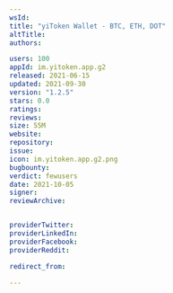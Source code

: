 ```yaml
---
wsId: 
title: "yiToken Wallet - BTC, ETH, DOT"
altTitle: 
authors:

users: 100
appId: im.yitoken.app.g2
released: 2021-06-15
updated: 2021-09-30
version: "1.2.5"
stars: 0.0
ratings: 
reviews: 
size: 55M
website: 
repository: 
issue: 
icon: im.yitoken.app.g2.png
bugbounty: 
verdict: fewusers
date: 2021-10-05
signer: 
reviewArchive:


providerTwitter: 
providerLinkedIn: 
providerFacebook: 
providerReddit: 

redirect_from:

---
```



